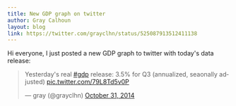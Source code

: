 ```yaml
---
title: New GDP graph on twitter
author: Gray Calhoun
layout: blog
link: https://twitter.com/grayclhn/status/525087913512411138
---
```


Hi everyone, I just posted a new GDP graph to twitter with today's
data release:

<blockquote class="twitter-tweet" lang="en"><p>Yesterday&#39;s real <a href="https://twitter.com/hashtag/gdp?src=hash">#gdp</a> release: 3.5% for Q3 (annualized, seaonally adjusted) <a href="http://t.co/79L8Td5v0P">pic.twitter.com/79L8Td5v0P</a></p>&mdash; gray (@grayclhn) <a href="https://twitter.com/grayclhn/status/528078256637874176">October 31, 2014</a></blockquote>
<script async src="//platform.twitter.com/widgets.js" charset="utf-8"></script>
